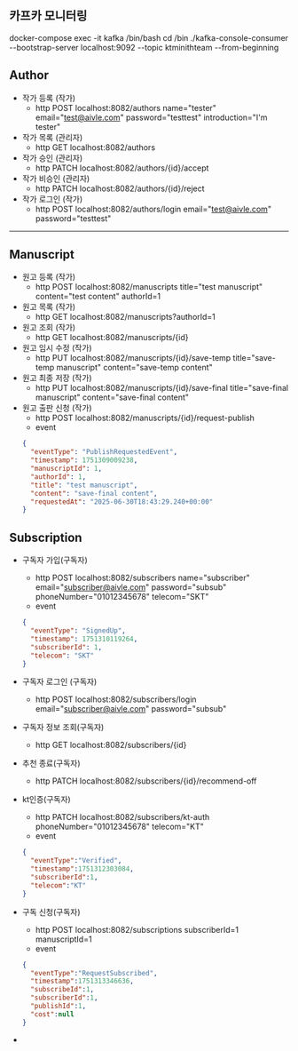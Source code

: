 ## 카프카 모니터링
docker-compose exec -it kafka /bin/bash
cd /bin
./kafka-console-consumer --bootstrap-server localhost:9092 --topic ktminithteam --from-beginning 

## Author

- 작가 등록 (작가)
  - http POST localhost:8082/authors name="tester" email="test@aivle.com" password="testtest" introduction="I'm tester"
- 작가 목록 (관리자)
  - http GET localhost:8082/authors
- 작가 승인 (관리자)
  - http PATCH localhost:8082/authors/{id}/accept
- 작가 비승인 (관리자)
  - http PATCH localhost:8082/authors/{id}/reject
- 작가 로그인 (작가)
  - http POST localhost:8082/authors/login email="test@aivle.com" password="testtest"

---

## Manuscript

- 원고 등록 (작가)
  - http POST localhost:8082/manuscripts title="test manuscript" content="test content" authorId=1
- 원고 목록 (작가)
  - http GET localhost:8082/manuscripts?authorId=1
- 원고 조회 (작가)
  - http GET localhost:8082/manuscripts/{id}
- 원고 임시 수정 (작가)
  - http PUT localhost:8082/manuscripts/{id}/save-temp title="save-temp manuscript" content="save-temp content"
- 원고 최종 저장 (작가)
  - http PUT localhost:8082/manuscripts/{id}/save-final title="save-final manuscript" content="save-final content"
- 원고 출판 신청 (작가)
  - http POST localhost:8082/manuscripts/{id}/request-publish
  - event
  ```json
  {
    "eventType": "PublishRequestedEvent",
    "timestamp": 1751309009238,
    "manuscriptId": 1,
    "authorId": 1,
    "title": "test manuscript",
    "content": "save-final content",
    "requestedAt": "2025-06-30T18:43:29.240+00:00"
  }
  ```
## Subscription
- 구독자 가입(구독자)
  - http POST localhost:8082/subscribers name="subscriber" email="subscriber@aivle.com" password="subsub" phoneNumber="01012345678" telecom="SKT"
  - event
  ```json
  {
    "eventType": "SignedUp",
    "timestamp": 1751310119264,
    "subscriberId": 1,
    "telecom": "SKT"
  }
  ```

- 구독자 로그인 (구독자)
  - http POST localhost:8082/subscribers/login email="subscriber@aivle.com" password="subsub"

- 구독자 정보 조회(구독자)
  - http GET localhost:8082/subscribers/{id}

- 추천 종료(구독자)
  - http PATCH localhost:8082/subscribers/{id}/recommend-off
 
- kt인증(구독자)
  - http PATCH localhost:8082/subscribers/kt-auth phoneNumber="01012345678" telecom="KT"
  - event
  ```json
  {
    "eventType":"Verified",
    "timestamp":1751312303084,
    "subscriberId":1,
    "telecom":"KT"
  }
  ```
- 구독 신청(구독자)
  - http POST localhost:8082/subscriptions subscriberId=1 manuscriptId=1
  - event
  ```json
  {
    "eventType":"RequestSubscribed",
    "timestamp":1751313346636,
    "subscribeId":1,
    "subscriberId":1,
    "publishId":1,
    "cost":null
  }
  ```
- 
